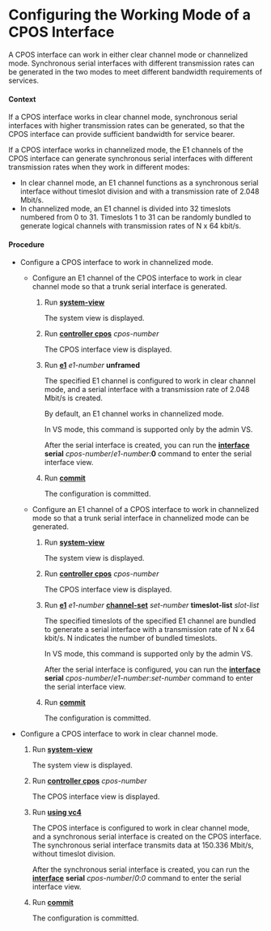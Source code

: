 Configuring the Working Mode of a CPOS Interface
================================================

A CPOS interface can work in either clear channel mode or channelized mode. Synchronous serial interfaces with different transmission rates can be generated in the two modes to meet different bandwidth requirements of services.

#### Context

If a CPOS interface works in clear channel mode, synchronous serial interfaces with higher transmission rates can be generated, so that the CPOS interface can provide sufficient bandwidth for service bearer.

If a CPOS interface works in channelized mode, the E1 channels of the CPOS interface can generate synchronous serial interfaces with different transmission rates when they work in different modes:

* In clear channel mode, an E1 channel functions as a synchronous serial interface without timeslot division and with a transmission rate of 2.048 Mbit/s.
* In channelized mode, an E1 channel is divided into 32 timeslots numbered from 0 to 31. Timeslots 1 to 31 can be randomly bundled to generate logical channels with transmission rates of N x 64 kbit/s.


#### Procedure

* Configure a CPOS interface to work in channelized mode.
  + Configure an E1 channel of the CPOS interface to work in clear channel mode so that a trunk serial interface is generated.
    
    1. Run [**system-view**](cmdqueryname=system-view)
       
       The system view is displayed.
    2. Run [**controller cpos**](cmdqueryname=controller+cpos) *cpos-number*
       
       The CPOS interface view is displayed.
    3. Run [**e1**](cmdqueryname=e1) *e1-number* **unframed**
       
       The specified E1 channel is configured to work in clear channel mode, and a serial interface with a transmission rate of 2.048 Mbit/s is created.
       
       By default, an E1 channel works in channelized mode.
       
       In VS mode, this command is supported only by the admin VS.
       
       After the serial interface is created, you can run the [**interface**](cmdqueryname=interface) **serial** *cpos-number*/*e1-number*:**0** command to enter the serial interface view.
    4. Run [**commit**](cmdqueryname=commit)
       
       The configuration is committed.
  + Configure an E1 channel of a CPOS interface to work in channelized mode so that a trunk serial interface in channelized mode can be generated.
    
    1. Run [**system-view**](cmdqueryname=system-view)
       
       The system view is displayed.
    2. Run [**controller cpos**](cmdqueryname=controller+cpos) *cpos-number*
       
       The CPOS interface view is displayed.
    3. Run [**e1**](cmdqueryname=e1) *e1-number* [**channel-set**](cmdqueryname=channel-set) *set-number* **timeslot-list** *slot-list*
       
       The specified timeslots of the specified E1 channel are bundled to generate a serial interface with a transmission rate of N x 64 kbit/s. N indicates the number of bundled timeslots.
       
       In VS mode, this command is supported only by the admin VS.
       
       After the serial interface is configured, you can run the [**interface**](cmdqueryname=interface) **serial** *cpos-number*/*e1-number*:*set-number* command to enter the serial interface view.
    4. Run [**commit**](cmdqueryname=commit)
       
       The configuration is committed.
* Configure a CPOS interface to work in clear channel mode.
  1. Run [**system-view**](cmdqueryname=system-view)
     
     The system view is displayed.
  2. Run [**controller cpos**](cmdqueryname=controller+cpos) *cpos-number*
     
     The CPOS interface view is displayed.
  3. Run [**using vc4**](cmdqueryname=using+vc4)
     
     The CPOS interface is configured to work in clear channel mode, and a synchronous serial interface is created on the CPOS interface. The synchronous serial interface transmits data at 150.336 Mbit/s, without timeslot division.
     
     After the synchronous serial interface is created, you can run the [**interface**](cmdqueryname=interface) **serial** *cpos-number*/*0*:*0* command to enter the serial interface view.
  4. Run [**commit**](cmdqueryname=commit)
     
     The configuration is committed.
